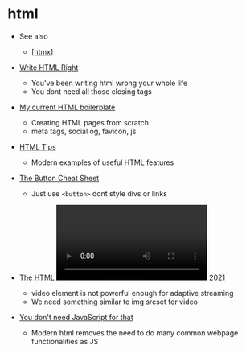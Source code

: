 # html

* See also
    * [[htmx]]

* [Write HTML Right](http://lofi.limo/blog/write-html-right)
    * You've been writing html wrong your whole life
    * You dont need all those closing tags

* [My current HTML boilerplate](https://www.matuzo.at/blog/html-boilerplate/)
    * Creating HTML pages from scratch
    * meta tags, social og, favicon, js
* [HTML Tips](https://markodenic.com/html-tips/)
    * Modern examples of useful HTML features
* [The Button Cheat Sheet](https://www.buttoncheatsheet.com/)
    * Just use `<button>` dont style divs or links


* [The HTML <video> element needs to go back on the drawing board](https://www.ctrl.blog/entry/html-responsive-video.html) 2021
    * video element is not powerful enough for adaptive streaming
    * We need something similar to img srcset for video

* [You don't need JavaScript for that](https://www.htmhell.dev/adventcalendar/2023/2/)
    * Modern html removes the need to do many common webpage functionalities as JS


[//begin]: # "Autogenerated link references for markdown compatibility"
[htmx]: htmx.md "htmx"
[//end]: # "Autogenerated link references"